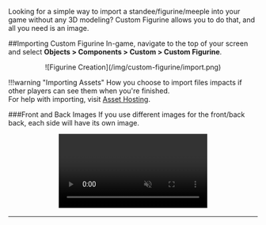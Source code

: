 Looking for a simple way to import a standee/figurine/meeple into your game without any 3D modeling? Custom Figurine allows you to do that, and all you need is an image.

##Importing Custom Figurine
In-game, navigate to the top of your screen and select **Objects > Components > Custom > Custom Figurine**.

<center>![Figurine Creation](/img/custom-figurine/import.png)</center>

!!!warning "Importing Assets"
    How you choose to import files impacts if other players can see them when you're finished.<br>For help with importing, visit [Asset Hosting](asset-importing.md).

###Front and Back Images
If you use different images for the front/back back, each side will have its own image.

<center>
    <video controls
        loop
        autoPlay
        muted
        src="/img/custom-figurine/example.webm">
        Sorry, your browser doesn't support embedded videos.
    </video>
</center>

---
